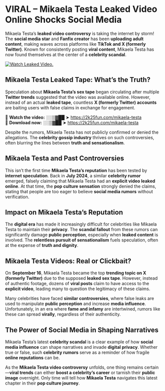 # VIRAL – Mikaela Testa Leaked Video Online Shocks Social Media 

Mikaela Testa’s **leaked video controversy** is taking the internet by storm! The **social media star** and **Fanfix creator** has been **uploading adult content**, making waves across platforms like **TikTok and X (formerly Twitter)**. Known for consistently posting **viral content**, Mikaela Testa has now found themselves at the center of a **celebrity scandal**.  

[![Watch Leaked Video.](https://miro.medium.com/v2/resize:fit:828/format:webp/1*cilzJN44JGOrTw9NJCrNHA.gif "Watch Leaked Video")](https://2k25fun.com/mikaela-testa)

## **Mikaela Testa Leaked Tape: What’s the Truth?**  
Speculation about **Mikaela Testa’s sex tape** began circulating after multiple **Twitter trends** suggested that the video was available online. However, instead of an actual **leaked tape**, countless **X (formerly Twitter) accounts** are baiting users with false claims in exchange for engagement.  

🔹 **Watch the video:** ░░▒▓██ ➤ https://2k25fun.com/mikaela-testa  
🔹 **Download now:** ░░▒▓██ ➤ https://2k25fun.com/mikaela-testa  

Despite the rumors, Mikaela Testa has not publicly confirmed or denied the allegations. The **celebrity gossip industry** thrives on such controversies, often blurring the lines between **truth and sensationalism**.  

## **Mikaela Testa and Past Controversies**  
This isn’t the first time **Mikaela Testa’s reputation** has been tested by **internet speculation**. Back in **July 2024**, a similar **celebrity rumor** emerged, falsely claiming that Mikaela Testa had an **explicit video leaked online**. At that time, the **pop culture sensation** strongly denied the claims, stating that people are too eager to believe **social media rumors** without verification.  

## **Impact on Mikaela Testa’s Reputation**  
The **digital era** has made it increasingly difficult for celebrities like Mikaela Testa to maintain their **privacy**. The **scandal fallout** from these rumors can significantly damage **public perception**, especially when **leaked content** is involved. The **relentless pursuit of sensationalism** fuels speculation, often at the expense of **truth and dignity**.  

## **Mikaela Testa Videos: Real or Clickbait?**  
On **September 16**, Mikaela Testa became the top **trending topic on X (formerly Twitter)** due to the supposed **leaked sex tape**. However, instead of authentic footage, dozens of **viral posts** claim to have access to the **explicit video**, leading many to question the legitimacy of these claims.  

Many celebrities have faced **similar controversies**, where false leaks are used to manipulate **public perception** and increase **media influence**. Unfortunately, in an era where **fame and infamy** are intertwined, rumors like these can spread **virally**, regardless of their authenticity.  

## **The Power of Social Media in Shaping Narratives**  
Mikaela Testa’s latest **celebrity scandal** is a clear example of how **social media influence** can shape narratives and invade **digital privacy**. Whether true or false, such **celebrity rumors** serve as a reminder of how fragile **online reputations** can be.  

As the **Mikaela Testa video controversy** unfolds, one thing remains certain—**viral trends** can either **boost a celebrity’s career** or tarnish their **public image** overnight. Only time will tell how **Mikaela Testa** navigates this latest chapter in their **pop culture journey**. 
